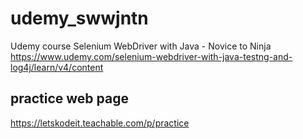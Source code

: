 # udemy_swwjntn

Udemy course Selenium WebDriver with Java - Novice to Ninja
https://www.udemy.com/selenium-webdriver-with-java-testng-and-log4j/learn/v4/content

## practice web page

https://letskodeit.teachable.com/p/practice
